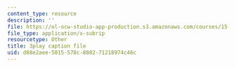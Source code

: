 ```yaml
---
content_type: resource
description: ''
file: https://ol-ocw-studio-app-production.s3.amazonaws.com/courses/15-s12-blockchain-and-money-fall-2018/d88e2aee5015578c808271218974c46c_iWpQpPbo7rM.vtt
file_type: application/x-subrip
resourcetype: Other
title: 3play caption file
uid: d88e2aee-5015-578c-8082-71218974c46c
---
```


